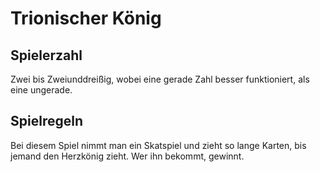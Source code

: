 # Trionischer König

## Spielerzahl

Zwei bis Zweiunddreißig, wobei eine gerade Zahl besser funktioniert, als eine ungerade.

## Spielregeln

Bei diesem Spiel nimmt man ein Skatspiel und zieht so lange Karten, bis jemand den Herzkönig zieht. Wer ihn bekommt, gewinnt.

